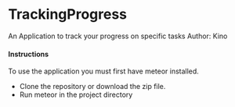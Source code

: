 # TrackingProgress
An Application to track your progress on specific tasks
Author: Kino

<h4> Instructions </h4>
To use the application you must first have meteor installed. 
<ul>
<li>Clone the repository or download the zip file.</li>
<li>Run meteor in the project directory</li>
</ul>
